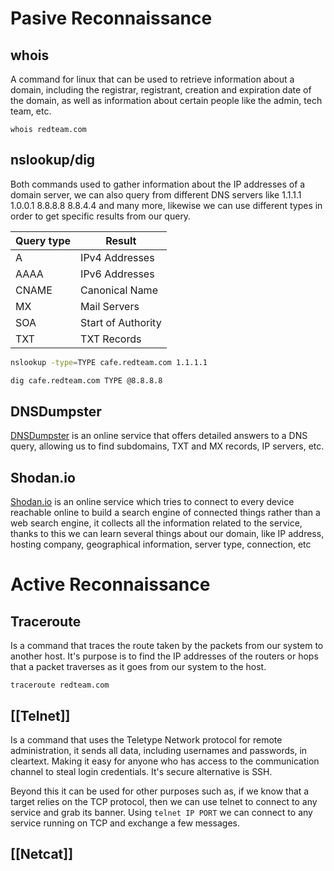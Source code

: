# Pasive Reconnaissance
## whois
A command for linux that can be used to retrieve information about a domain, including the registrar, registrant, creation and expiration date of the domain, as well as information about certain people like the admin, tech team, etc.
```shell
whois redteam.com
```

## nslookup/dig
Both commands used to gather information about the IP addresses of a domain server, we can also query from different DNS servers like 1.1.1.1 1.0.0.1 8.8.8.8 8.8.4.4 and many more, likewise we can use different types in order to get specific results from our query.

| Query type | Result             |
| ---------- | ------------------ |
| A          | IPv4 Addresses     |
| AAAA       | IPv6 Addresses     |
| CNAME      | Canonical Name     |
| MX         | Mail Servers       |
| SOA        | Start of Authority |
| TXT        | TXT Records        |

```bash
nslookup -type=TYPE cafe.redteam.com 1.1.1.1

dig cafe.redteam.com TYPE @8.8.8.8
```

## DNSDumpster

[DNSDumpster](https://dnsdumpster.com) is an online service that offers detailed answers to a DNS query, allowing us to find subdomains, TXT and MX records, IP servers, etc.

## Shodan.io
[Shodan.io](https://shodan.io) is an online service which tries to connect to every device reachable online to build a search engine of connected things rather than a web search engine, it collects all the information related to the service, thanks to this we can learn several things about our domain, like IP address, hosting company, geographical information, server type, connection, etc

# Active Reconnaissance
## Traceroute
Is a command that traces the route taken by the packets from our system to another host. It's purpose is to find the IP addresses of the routers or hops that a packet traverses as it goes from our system to the host.
```shell
traceroute redteam.com
```

## [[Telnet]]
Is a command that uses the Teletype Network protocol for remote administration, it sends all data, including usernames and passwords, in cleartext. Making it easy for anyone who has access to the communication channel to steal login credentials. It's secure alternative is SSH.

Beyond this it can be used for other purposes such as, if we know that a target relies on the TCP protocol, then we can use telnet to connect to any service and grab its banner. Using `telnet IP PORT` we can connect to any service running on TCP and exchange a few messages.

## [[Netcat]]
